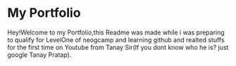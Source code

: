 # My Portfolio

Hey!Welcome to my Portfolio,this Readme was made while i was preparing to qualify for LevelOne of neogcamp and learning github and realted stuffs for the first time on Youtube from Tanay Sir(If you dont know who he is? just google Tanay Pratap).